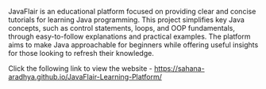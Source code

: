 JavaFlair is an educational platform focused on providing clear and concise tutorials for learning Java programming.
This project simplifies key Java concepts, such as control statements, loops, and OOP fundamentals, through easy-to-follow explanations and practical examples. 
The platform aims to make Java approachable for beginners while offering useful insights for those looking to refresh their knowledge.

Click the following link to view the website -  https://sahana-aradhya.github.io/JavaFlair-Learning-Platform/
